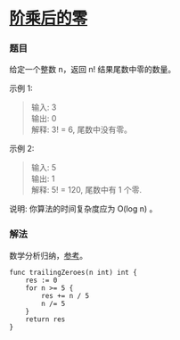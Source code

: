 # [阶乘后的零](https://leetcode-cn.com/problems/factorial-trailing-zeroes/)

### 题目

给定一个整数 n，返回 n! 结果尾数中零的数量。

示例 1:

>输入: 3  
输出: 0  
解释: 3! = 6, 尾数中没有零。  

示例 2:

>输入: 5  
输出: 1  
解释: 5! = 120, 尾数中有 1 个零.  

说明: 你算法的时间复杂度应为 O(log n) 。

### 解法

数学分析归纳，[参考](https://leetcode-cn.com/problems/factorial-trailing-zeroes/solution/c-shu-xue-xiang-xi-tui-dao-by-zeroac/)。

```
func trailingZeroes(n int) int {
	res := 0
	for n >= 5 {
		res += n / 5
		n /= 5
	}
	return res
}
```
